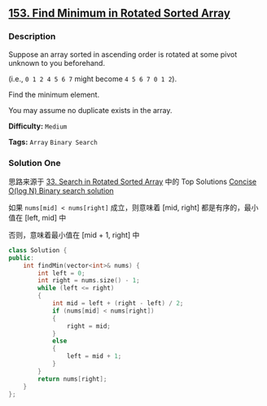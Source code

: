 ## [153. Find Minimum in Rotated Sorted Array](https://leetcode.com/problems/find-minimum-in-rotated-sorted-array/description/)

### Description

Suppose an array sorted in ascending order is rotated at some pivot unknown to you beforehand.

(i.e., `0 1 2 4 5 6 7` might become `4 5 6 7 0 1 2`).

Find the minimum element.

You may assume no duplicate exists in the array.

**Difficulty:** `Medium`

**Tags:** `Array` `Binary Search`

### Solution One

思路来源于 [33. Search in Rotated Sorted Array](https://leetcode.com/problems/search-in-rotated-sorted-array/description/) 中的 Top Solutions [Concise O(log N) Binary search solution](https://discuss.leetcode.com/topic/3538/concise-o-log-n-binary-search-solution)

如果 `nums[mid] < nums[right]` 成立，则意味着 [mid, right] 都是有序的，最小值在 [left, mid] 中

否则，意味着最小值在 [mid + 1, right] 中

```c++
class Solution {
public:
    int findMin(vector<int>& nums) {
        int left = 0;
        int right = nums.size() - 1;
        while (left <= right)
        {
            int mid = left + (right - left) / 2;
            if (nums[mid] < nums[right])
            {
                right = mid;
            }
            else
            {
                left = mid + 1;
            }
        }
        return nums[right];
    }
};
```
